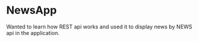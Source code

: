 # NewsApp
Wanted to learn how REST api works and used it to display news by NEWS api in the application.
